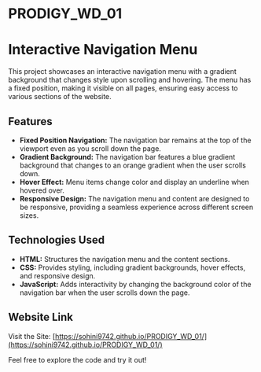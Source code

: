 # PRODIGY_WD_01

# Interactive Navigation Menu

This project showcases an interactive navigation menu with a gradient background that changes style upon scrolling and hovering. The menu has a fixed position, making it visible on all pages, ensuring easy access to various sections of the website. 

## Features

- **Fixed Position Navigation:** The navigation bar remains at the top of the viewport even as you scroll down the page.
- **Gradient Background:** The navigation bar features a blue gradient background that changes to an orange gradient when the user scrolls down.
- **Hover Effect:** Menu items change color and display an underline when hovered over.
- **Responsive Design:** The navigation menu and content are designed to be responsive, providing a seamless experience across different screen sizes.

## Technologies Used

- **HTML:** Structures the navigation menu and the content sections.
- **CSS:** Provides styling, including gradient backgrounds, hover effects, and responsive design.
- **JavaScript:** Adds interactivity by changing the background color of the navigation bar when the user scrolls down the page.

## Website Link

Visit the Site: [https://sohini9742.github.io/PRODIGY_WD_01/](https://sohini9742.github.io/PRODIGY_WD_01/)

Feel free to explore the code and try it out!
